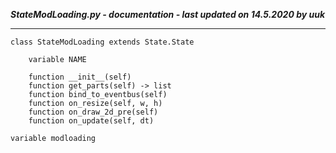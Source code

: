 ***StateModLoading.py - documentation - last updated on 14.5.2020 by uuk***
___

    class StateModLoading extends State.State

        variable NAME

        function __init__(self)
        function get_parts(self) -> list
        function bind_to_eventbus(self)
        function on_resize(self, w, h)
        function on_draw_2d_pre(self)
        function on_update(self, dt)

    variable modloading
